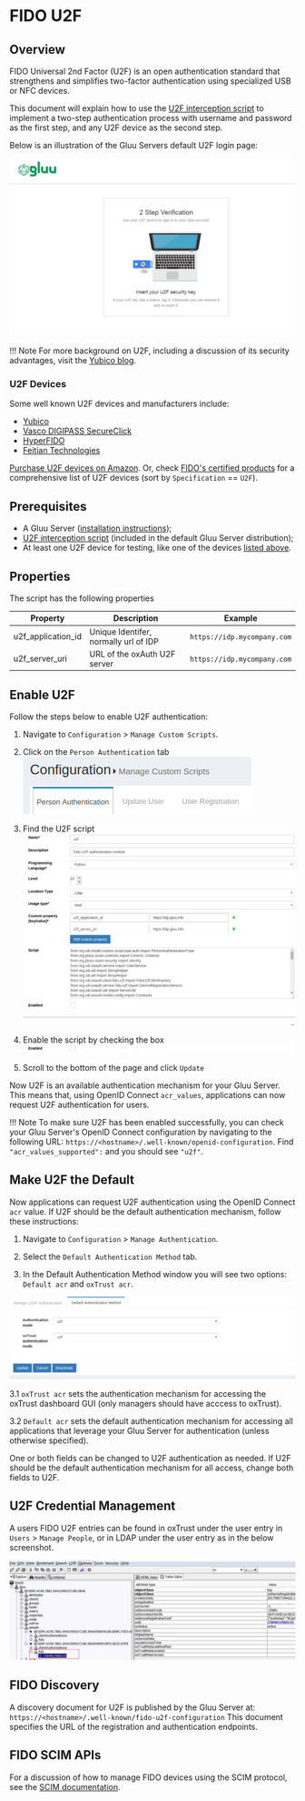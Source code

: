 # FIDO U2F

## Overview
FIDO Universal 2nd Factor (U2F) is an open authentication standard that strengthens and simplifies two-factor authentication using specialized USB or NFC devices. 

This document will explain how to use the 
[U2F interception script](https://raw.githubusercontent.com/GluuFederation/oxAuth/master/Server/integrations/u2f/U2fExternalAuthenticator.py) 
to implement a two-step authentication process with username and password as the first step, and any U2F device as the second step. 

Below is an illustration of the Gluu Servers default U2F login page:

![u2f](../img/user-authn/u2f.png)

!!! Note 
    For more background on U2F, including a discussion of its security advantages, visit the [Yubico blog](https://www.yubico.com/solutions/fido-u2f/). 

### U2F Devices
Some well known U2F devices and manufacturers include:           

- [Yubico](https://www.yubico.com/)      
- [Vasco DIGIPASS SecureClick](https://www.vasco.com/products/two-factor-authenticators/hardware/one-button/digipass-secureclick.html)   
- [HyperFIDO](http://hyperfido.com/)       
- [Feitian Technologies](http://www.ftsafe.com/)      

[Purchase U2F devices on Amazon](https://www.amazon.com/s/ref=nb_sb_noss/146-0120855-4781335?url=search-alias%3Daps&field-keywords=u2f). Or, check [FIDO's certified products](https://fidoalliance.org/certification/fido-certified-products/) for a comprehensive list of U2F devices (sort by `Specification` == `U2F`). 

## Prerequisites
- A Gluu Server ([installation instructions](../installation-guide/index.md));      
- [U2F interception script](https://github.com/GluuFederation/oxAuth/blob/master/Server/integrations/u2f/U2fExternalAuthenticator.py) (included in the default Gluu Server distribution);     
- At least one U2F device for testing, like one of the devices [listed above](#u2f-devices).   

## Properties
The script has the following properties

|	Property	|	Description		|	Example	|
|-----------------------|-------------------------------|---------------|
|u2f_application_id		|Unique Identifer, normally url of IDP		|`https://idp.mycompany.com`|
|u2f_server_uri		|URL of the oxAuth U2F server|`https://idp.mycompany.com`|

## Enable U2F

Follow the steps below to enable U2F authentication:

1. Navigate to `Configuration` > `Manage Custom Scripts`.    

2. Click on the `Person Authentication` tab       
![person-auth](../img/admin-guide/multi-factor/person-auth.png)

3. Find the U2F script       
![u2f-script](../img/admin-guide/multi-factor/u2f-script.png)

4. Enable the script by checking the box       
![enable](../img/admin-guide/enable.png)

5. Scroll to the bottom of the page and click `Update`

Now U2F is an available authentication mechanism for your Gluu Server. This means that, using OpenID Connect `acr_values`, applications can now request U2F authentication for users. 

!!! Note 
    To make sure U2F has been enabled successfully, you can check your Gluu Server's OpenID Connect 
    configuration by navigating to the following URL: `https://<hostname>/.well-known/openid-configuration`. 
    Find `"acr_values_supported":` and you should see `"u2f"`. 

## Make U2F the Default

Now applications can request U2F authentication using the OpenID Connect `acr` value. If U2F should be the default authentication mechanism, follow these instructions: 

1. Navigate to `Configuration` > `Manage Authentication`. 

2. Select the `Default Authentication Method` tab. 

3. In the Default Authentication Method window you will see two options: `Default acr` and `oxTrust acr`. 

![u2f](../img/admin-guide/multi-factor/u2f.png)

3.1 `oxTrust acr` sets the authentication mechanism for accessing the oxTrust dashboard GUI (only managers should have acccess to oxTrust).    

3.2 `Default acr` sets the default authentication mechanism for accessing all applications that leverage your Gluu Server for authentication (unless otherwise specified).    

One or both fields can be changed to U2F authentication as needed. If U2F should be the default authentication mechanism for all access, change both fields to U2F.  

## U2F Credential Management
A users FIDO U2F entries can be found in oxTrust under the user entry in `Users` > `Manage People`, or in LDAP under the user entry as in the below screenshot. 

![fidoldap](../img/admin-guide/multi-factor/fido-ldap-entry.png)

## FIDO Discovery  
A discovery document for U2F is published by the Gluu Server at: `https://<hostname>/.well-known/fido-u2f-configuration` This document specifies the URL of the registration and authentication endpoints. 

## FIDO SCIM APIs
For a discussion of how to manage FIDO devices using the SCIM protocol, see the [SCIM documentation](../user-management/scim2.md#fido-devices). 
